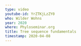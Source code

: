 ```yaml
---
type: video
youtube-id: YrZTKjLzZY0
who: Wilder Wohns
year: 2020
where: Phyloseminar.org
title: Tree sequence fundamentals
timestamp: 2020-04-08
---
```

